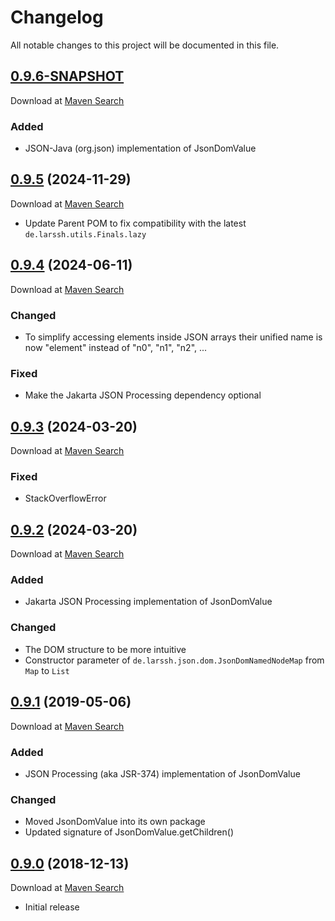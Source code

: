 # Changelog
All notable changes to this project will be documented in this file.

<a name="0.9.6"></a>

## [0.9.6-SNAPSHOT](https://github.com/lars-sh/json-dom/compare/4b5b7a532ef19b4b8ca4fd17bb35ab6b7b6fd156...master)

Download at [Maven Search](https://search.maven.org/artifact/de.lars-sh/json-dom/0.9.6/jar)

### Added
* JSON-Java (org.json) implementation of JsonDomValue

<a name="0.9.5"></a>

## [0.9.5](https://github.com/lars-sh/json-dom/compare/4484734a77624ebcc91048d749c5bc1801713f96...4b5b7a532ef19b4b8ca4fd17bb35ab6b7b6fd156) (2024-11-29)

Download at [Maven Search](https://search.maven.org/artifact/de.lars-sh/json-dom/0.9.5/jar)

* Update Parent POM to fix compatibility with the latest `de.larssh.utils.Finals.lazy`

<a name="0.9.4"></a>

## [0.9.4](https://github.com/lars-sh/json-dom/compare/da2c82bc7aa6aab4782bdbec935f0563d512a828...4484734a77624ebcc91048d749c5bc1801713f96) (2024-06-11)

Download at [Maven Search](https://search.maven.org/artifact/de.lars-sh/json-dom/0.9.4/jar)

### Changed
* To simplify accessing elements inside JSON arrays their unified name is now "element" instead of "n0", "n1", "n2", ...

### Fixed
* Make the Jakarta JSON Processing dependency optional

<a name="0.9.3"></a>

## [0.9.3](https://github.com/lars-sh/json-dom/compare/b967cbc1c1f87ce79033242ab027ead1fdb9b64c...da2c82bc7aa6aab4782bdbec935f0563d512a828) (2024-03-20)

Download at [Maven Search](https://search.maven.org/artifact/de.lars-sh/json-dom/0.9.3/jar)

### Fixed
* StackOverflowError

<a name="0.9.2"></a>

## [0.9.2](https://github.com/lars-sh/json-dom/compare/88a2a0fbea8b21b5ff0d3973a49d8494e089dd3a...b967cbc1c1f87ce79033242ab027ead1fdb9b64c) (2024-03-20)

Download at [Maven Search](https://search.maven.org/artifact/de.lars-sh/json-dom/0.9.2/jar)

### Added
* Jakarta JSON Processing implementation of JsonDomValue

### Changed
* The DOM structure to be more intuitive
* Constructor parameter of `de.larssh.json.dom.JsonDomNamedNodeMap` from `Map` to `List`

<a name="0.9.1"></a>

## [0.9.1](https://github.com/lars-sh/json-dom/compare/56d9c1bf3e529a15c9a082ce18c76f608fd1a2db...88a2a0fbea8b21b5ff0d3973a49d8494e089dd3a) (2019-05-06)

Download at [Maven Search](https://search.maven.org/artifact/de.lars-sh/json-dom/0.9.1/jar)

### Added
* JSON Processing (aka JSR-374) implementation of JsonDomValue

### Changed
* Moved JsonDomValue into its own package
* Updated signature of JsonDomValue.getChildren()

<a name="0.9.0"></a>

## [0.9.0](https://github.com/lars-sh/json-dom/commit/56d9c1bf3e529a15c9a082ce18c76f608fd1a2db) (2018-12-13)

Download at [Maven Search](https://search.maven.org/artifact/de.lars-sh/json-dom/0.9.0/jar)

* Initial release
